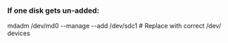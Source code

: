 ### If one disk gets un-added:

mdadm /dev/md0 --manage --add /dev/sdc1 # Replace with correct /dev/ devices
